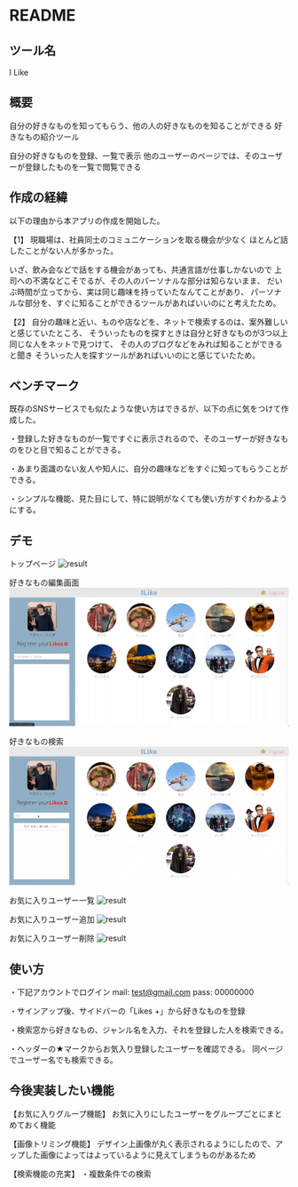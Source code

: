 # README

## ツール名
I Like

## 概要
自分の好きなものを知ってもらう、他の人の好きなものを知ることができる
好きなもの紹介ツール

自分の好きなものを登録、一覧で表示
他のユーザーのページでは、そのユーザーが登録したものを一覧で閲覧できる

## 作成の経緯
以下の理由から本アプリの作成を開始した。

【1】
現職場は、社員同士のコミュニケーションを取る機会が少なく
ほとんど話したことがない人が多かった。

いざ、飲み会などで話をする機会があっても、共通言語が仕事しかないので
上司への不満などこそでるが、その人のパーソナルな部分は知らないまま、
だいぶ時間が立ってから、実は同じ趣味を持っていたなんてことがあり、
パーソナルな部分を、すぐに知ることができるツールがあればいいのにと考えたため。

【2】
自分の趣味と近い、ものや店などを、ネットで検索するのは、案外難しいと感じていたところ、
そういったものを探すときは自分と好きなものが3つ以上同じな人をネットで見つけて、
その人のブログなどをみれば知ることができると聞き
そういった人を探すツールがあればいいのにと感じていたため。

## ベンチマーク
既存のSNSサービスでも似たような使い方はできるが、以下の点に気をつけて作成した。

・登録した好きなものが一覧ですぐに表示されるので、そのユーザーが好きなものをひと目で知ることができる。

・あまり面識のない友人や知人に、自分の趣味などをすぐに知ってもらうことができる。

・シンプルな機能、見た目にして、特に説明がなくても使い方がすぐわかるようにする。


## デモ

トップページ
![result](https://github.com/Tokimayo/Ilike/blob/media/readme/トップページ.gif)

好きなもの編集画面
![result](https://github.com/Tokimayo/Ilike/blob/media/readme/好きなもの編集画面.gif)

好きなもの検索
![result](https://github.com/Tokimayo/Ilike/blob/media/readme/検索.gif)

お気に入りユーザー一覧
![result](https://github.com/Tokimayo/Ilike/blob/media/readme/お気に入りユーザー一覧.gif)

お気に入りユーザー追加
![result](https://github.com/Tokimayo/Ilike/blob/media/readme/お気に入りユーザー追加.gif)

お気に入りユーザー削除
![result](https://github.com/Tokimayo/Ilike/blob/media/readme/お気に入りユーザー削除.gif)


## 使い方

・下記アカウントでログイン
  mail: test@gmail.com
  pass: 00000000

・サインアップ後、サイドバーの「Likes +」から好きなものを登録

・検索窓から好きなもの、ジャンル名を入力、それを登録した人を検索できる。

・ヘッダーの★マークからお気入り登録したユーザーを確認できる。
同ページでユーザー名でも検索できる。


## 今後実装したい機能

【お気に入りグループ機能】
  お気に入りにしたユーザーをグループごとにまとめておく機能

【画像トリミング機能】
  デザイン上画像が丸く表示されるようにしたので、アップした画像によってはよっているように見えてしまうものがあるため

【検索機能の充実】
  ・複数条件での検索